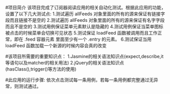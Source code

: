 #项目简介
该项目完成了订阅器阅读应用的相关自动化测试。根据此应用的功能，设置了以下几大测试点:
1.测试遍历 allFeeds 对象里面的所有的源来保证有链接字段而且链接不是空的
2.测试遍历 allFeeds 对象里面的所有的源来保证有名字字段而且不是空的
3.测试用例保证菜单元素默认是隐藏的
4.测试用例保证当菜单图标被点击的时候菜单会切换可见状态
5.测试保证 loadFeed 函数被调用而且工作正常，即在 .feed 容器元素
里面至少有一个 .entry 的元素。
6.测试保证当用 loadFeed 函数加载一个新源的时候内容会真的改变

#该项目所需要的重要知识点：
1.Jasmine的相关语法知识点(expect,describe,it等语句以及matcher的相关用法)
2.jQuery的相关语法知识点(hasClass(),trigger()等方法的使用)


#此应用的运行步骤:
依次点击测试每一条用例，若每一条用例都完整通过无异常，则测试通过。

